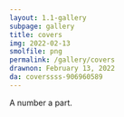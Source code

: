 ```yaml
---
layout: 1.1-gallery
subpage: gallery
title: covers
img: 2022-02-13
smolfile: png
permalink: /gallery/covers
drawnon: February 13, 2022
da: coverssss-906960589
---
```

A number a part.